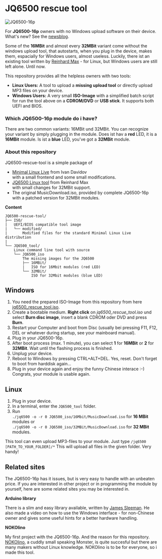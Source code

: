 # JQ6500 rescue tool
  
![JQ6500-16p](https://www.nikolairadke.de/NOKOlino/mp3modul.png)  
  

For **JQ6500-16p** owners with no Windows upload software on their device.  
What's new? See the [newsblog](https://github.com/NikolaiRadke/JQ6500-rescue-tool/tree/master/NEWS.md). 
  
Some of the **16MBit** and almost every **32MBit** variant come without the windows upload tool, that autostarts, when you plug in the device, makes them, espacially for Windows users, almost useless. Luckily, there ist an existing tool written by [Reinhard Max](https://chiselapp.com/user/rmax/repository/jq6500/home) - for Linux, but Windows users are still left alone. Until now.  
  
This repository provides all the helpless owners with two tools:  
* **Linux Users:** A tool to upload a **missing upload tool** or directly upload MP3 files on your device.  
* **Windows Users:** A very small **ISO-Image** with a simplified batch script for run the tool above on a **CDROM/DVD** or **USB stick**. It supports both UEFI and BIOS.   

### Which JQ6500-16p module do i have?
There are two common variants: 16MBit und 32MBit. You can recognize your variant by simply plugging in the module. Does ist hav a **red** LED, it is a **16MBit** module. Is ist a **blue** LED, you've got a **32MBit** module.  

### About this repository

JQ6500-rescue-tool is a simple package of  
* [Minimal Linux Live](http://minimal.linux-bg.org/#home) from Ivan Davidov  
  with a small frontend and some small modifications.  
* [JQ6500 Linux tool](https://chiselapp.com/user/rmax/repository/jq6500/home) from Reinhard Max  
  with small changes for 32MBit support.  
* The original MusicDownload.iso, provided by complete JQ6500-16p
  with a patched version for 32MBit modules.  
  
**Content**

```
JQ6500-rescue-tool/
├── ISO/
|   UEFI/BIOS compatible tool image
|   └── modified/
|       Modified files for the standard Minimal Linux Live distribution  
|
└── JQ6500_tool/
    Linux command line tool with source
    └── JQ6500_iso
        The missing images for the JQ6500
        ├── 16MBit/
        |   ISO for 16Mbit modules (red LED)  
        └── 32MBit/
            ISO for 32Mbit modules (blue LED)
```

## Windows

1. You need the prepared ISO-Image from this repository from here [jq6500_rescue_tool.iso](https://github.com/NikolaiRadke/JQ6500-rescue-tool/tree/master/ISO).  
2. Create a bootable medium. **Right click** on *jq6500_rescue_tool.iso* und select **Burn disc image**, insert a blank CDROM oder DVD and press **Burn**.
3. Restart your Computer and boot from Disc (usually bei pressing F11, F12, DEL or whatever during startup, see your mainboard manual).
4. Plug in your JQ6500-16p.
5. After boot process (max. 1 minute), you can select **1** for **16MBit** or **2** for **32MBit**. Wait until the flashing process is finished. 
6. Unplug your device.
7. Reboot to Windows by pressing CTRL+ALT+DEL. Yes, reset. Don't forget to boot from harddisk again...
8. Plug in your device again and enjoy the funny Chinese interace :-) Congrats, your module is usable again.  

## Linux

1. Plug in your device.
2. In a terminal, enter the `JQ6500_tool` folder.
3. Run   
   `./jq6500 -o -r 0 JQ6500_iso/16Mbit/MusicDownload.iso` for **16 MBit** modules or  
   `./jq6500 -o -r 0 JQ6500_iso/32MBit/MusicDownload.iso` for **32 MBit** modules.  
   
This tool can even upload MP3-files to your module. Just type `/jq6500 [PATH_TO_YOUR_FOLDER]/*` This will upload all files in the given folder. Very handy!  

## Related sites

The JQ6500-16p has it issues, but is very easy to handle with an unbeaten price. If you are interested in other project or in programming the module by yourself, here are some related sites you may be interested in.  

**Arduino library**  
  
There is a slim and easy library available, written by [James Sleeman](https://github.com/sleemanj/JQ6500_Serial). He also made a video on how to use the Windows interface - for non-Chinese owner and gives some useful hints for a better hardware handling.  

**NOKOlino**  
  
My first project with the JQ6500-16p. And the reason for this repository. [NOKOlino](https://github.com/NikolaiRadke/NOKOlino), a cuddly small speaking Monster, is quite succesful but there are many makers without Linux knowledge. NOKOlino is to be for everyone, so i made this tool.  

